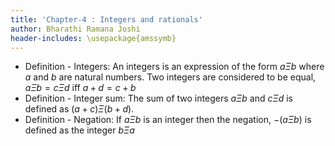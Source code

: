 ```yaml
---
title: 'Chapter-4 : Integers and rationals'
author: Bharathi Ramana Joshi
header-includes: \usepackage{amssymb}
---
```


- Definition - Integers: An integers is an expression of the form $a \Xi b$ where
    $a$ and $b$ are natural numbers. Two integers are considered to be equal,
    $a\Xi b = c\Xi d$ iff $a+d=c+b$
- Definition - Integer sum: The sum of two integers $a\Xi b$ and $c\Xi d$ is
    defined as $(a+c)\Xi (b+d)$.
- Definition - Negation: If $a\Xi b$ is an integer then the negation, $-(a\Xi
    b)$ is defined as the integer $b\Xi a$
